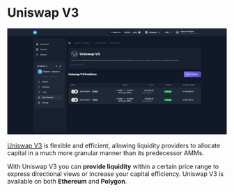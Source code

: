 # Uniswap V3

![](../../../.gitbook/assets/uniswapv3.png)

[Uniswap V3](https://uniswap.org/) is flexible and efficient, allowing liquidity providers to allocate capital in a much more granular manner than its predecessor AMMs.

With Uniswap V3 you can **provide liquidity** within a certain price range to express directional views or increase your capital efficiency. Uniswap V3 is available on both **Ethereum** and **Polygon**.


